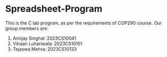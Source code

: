 # Spreadsheet-Program

This is the C lab program, as per the requirements of COP290 course.
Our group members are:
1) Arinjay Singhal: 2023CS10041
2) Vihaan Luhariwala: 2023CS10151
3) Tejaswa Mehra: 2023CS10133
